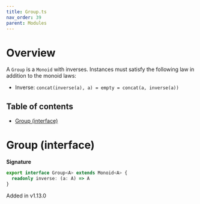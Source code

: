 ```yaml
---
title: Group.ts
nav_order: 39
parent: Modules
---
```


# Overview

A `Group` is a `Monoid` with inverses. Instances must satisfy the following law in addition to the monoid laws:

- Inverse: `concat(inverse(a), a) = empty = concat(a, inverse(a))`

<h2 class="text-delta">Table of contents</h2>

- [Group (interface)](#group-interface)

# Group (interface)

**Signature**

```ts
export interface Group<A> extends Monoid<A> {
  readonly inverse: (a: A) => A
}
```

Added in v1.13.0
